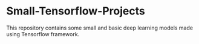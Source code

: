 # Small-Tensorflow-Projects

This repository contains some small and basic deep learning models made using Tensorflow framework.
